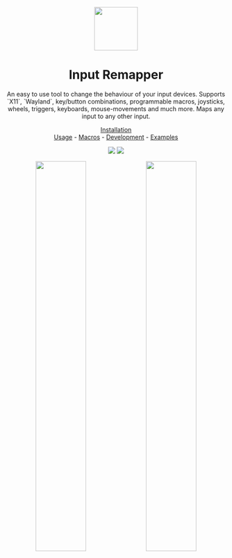 <p align="center"><img src="data/input-remapper.svg" width=100/></p>

<h1 align="center">Input Remapper</h1>

<center>
An easy to use tool to change the behaviour of your input devices.
Supports `X11`, `Wayland`, key/button combinations, programmable macros,
joysticks, wheels, triggers, keyboards, mouse-movements and much
more. Maps any input to any other input.
</center>

<p align="center">
<a href="readme/installation.md">Installation</a></br> 
<a href="readme/usage.md">Usage</a> - 
<a href="readme/macros.md">Macros</a> - 
<a href="readme/development.md">Development</a> -
<a href="readme/examples.md">Examples</a>
</p>

<p align="center"><img src="readme/pylint.svg"/> <img src="readme/coverage.svg"/></p>

<p align="center">
  <img src="readme/screenshot.png" width="48%"/>
  &#160;
  <img src="readme/screenshot_2.png" width="48%"/>
</p>
